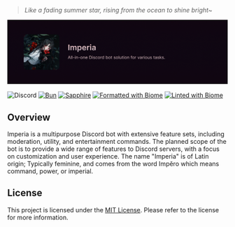 >  *Like a fading summer star, rising from the ocean to shine bright~*

![Header](.github/assets/banner.png)

![Discord](https://img.shields.io/badge/Discord_Bot-%235865F2.svg?style=flat&logo=discord&logoColor=white)
[![Bun](https://img.shields.io/badge/Powered_by-Bun-%23000000.svg?style=flat&logo=bun&logoColor=white)](https://bun.sh/)
[![Sapphire](https://img.shields.io/badge/Built_with-Sapphire-%235865F2.svg?logo=typescript&logoColor=white)](https://sapphirejs.dev/)
[![Formatted with Biome](https://img.shields.io/badge/Formatted_with-Biome-60a5fa?style=flat&logo=biome&logoColor=white)](https://biomejs.dev/)
[![Linted with Biome](https://img.shields.io/badge/Linted_with-Biome-60a5fa?style=flat&logo=biome&logoColor=white)](https://biomejs.dev)

## Overview

Imperia is a multipurpose Discord bot with extensive feature sets, including moderation, utility, and entertainment commands. The planned scope of the bot is to provide a wide range of features to Discord servers, with a focus on customization and user experience. The name "Imperia" is of Latin origin; Typically feminine, and comes from the word Impĕro which means command, power, or imperial.

## License

This project is licensed under the [MIT License](LICENSE). Please refer to the license for more information.
